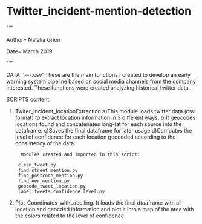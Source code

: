 # Twitter_incident-mention-detection
"""

Author= Natalia Grion

Date= March 2019

"""


DATA:
'---.csv'
 These are the main functions I created to develop an early warning system pipeline based on social media channels from the company interested.
 These functions were created analyzing historical twitter data.  

SCRIPTS content:

1) Twiter_incident_locationExtraction
a)This module loads twitter data (csv format) to extract location information in 3 different ways. 
b)It geocodes locations found and concatenates long-lat for each source into the dataframe. 
c)Saves the final dataframe for later usage
d)Computes the level of ocnfidence for each location geocoded according to the consistency of the data.


         Modules created and imported in this script: 

        clean_tweet.py
        find_street_mention.py
        find_postcode_mention.py
        find_ner_mention.py
        geocode_tweet_location.py
        label_tweets_confidence level.py


2) Plot_Coordinates_withLabelling. It loads the final dtaaframe with all location and geocded information
and plot it into a map of the area with the colors related to the level of confidence



